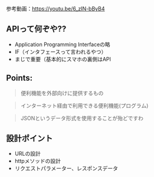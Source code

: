 
参考動画：https://youtu.be/6_zIN-bByB4

## APIって何ぞや??
* Application Programming Interfaceの略
* IF（インタフェースって言われるやつ）
* まじで重要（基本的にスマホの裏側はAPI

## Points:
> 便利機能を外部向けに提供するもの

> インターネット経由で利用できる便利機能(プログラム)

> JSONというデータ形式を使用することが殆どですわ

## 設計ポイント
* URLの設計
* httpメソッドの設計
* リクエストパラメーター、レスポンスデータ






